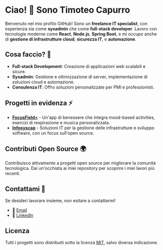 # Ciao! 👋 Sono Timoteo Capurro

Benvenuto nel mio profilo GitHub! Sono un **freelance IT specialist**, con esperienza sia come **sysadmin** che come **full-stack developer**. Lavoro con tecnologie moderne come **React**, **Node.js**, **Spring Boot**, e mi occupo anche di **gestione di infrastrutture cloud**, **sicurezza IT**, e **automazione**.

## Cosa faccio? 🚀

- **Full-stack Development**: Creazione di applicazioni web scalabili e sicure.
- **Sysadmin**: Gestione e ottimizzazione di server, implementazione di soluzioni cloud e automazione.
- **Consulenza IT**: Offro soluzioni personalizzate per PMI e professionisti.

## Progetti in evidenza ⚡️

- [**FocusField+**](https://www.focusfield.it) - Un'app di benessere che integra mood-based activities, esercizi di respirazione e musica personalizzata.
- [**Infosyscap**](https://www.infosyscap.net) - Soluzioni IT per la gestione delle infrastrutture e sviluppo software, con un focus sull'open source.

## Contributi Open Source 🌍

Contribuisco attivamente a progetti open source per migliorare la comunità tecnologica. Dai un'occhiata ai miei repository per scoprire i miei lavori più recenti.

## Contattami 📩

Se desideri lavorare insieme, non esitare a contattarmi!  
- 📧 [Email](mailto:timoteo@infosyscap.net)  
- 💼 [LinkedIn](https://www.linkedin.com/in/timoteo-capurro)

## Licenza

Tutti i progetti sono distribuiti sotto la licenza [MIT](https://opensource.org/licenses/MIT), salvo diversa indicazione.
